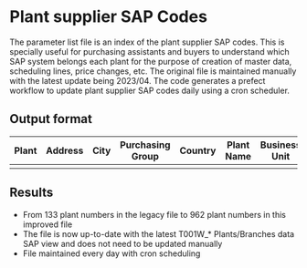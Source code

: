 # Plant supplier SAP Codes
The parameter list file is an index of the plant supplier SAP codes. This is specially useful for purchasing assistants and buyers to understand which SAP system belongs each plant for the purpose of creation of master data, scheduling lines, price changes, etc. The original file is maintained manually with the latest update being 2023/04. The code generates a prefect workflow to update plant supplier SAP codes daily using a cron scheduler.

## Output format

| Plant | Address | City | Purchasing Group | Country | Plant Name | Business Unit | SAPSYS |
|-------|---------|------|------------------|---------|------------|---------------|--------|
|       |         |      |                  |         |            |               |        |

## Results

- From 133 plant numbers in the legacy file to 962 plant numbers in this improved file
- The file is now up-to-date with the latest T001W_* Plants/Branches data SAP view and does not need to be updated manually
- File maintained every day with cron scheduling
